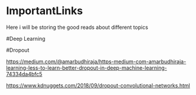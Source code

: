 # ImportantLinks
Here i will be storing the good reads about different topics


#Deep Learning

#Dropout

https://medium.com/@amarbudhiraja/https-medium-com-amarbudhiraja-learning-less-to-learn-better-dropout-in-deep-machine-learning-74334da4bfc5

https://www.kdnuggets.com/2018/09/dropout-convolutional-networks.html
